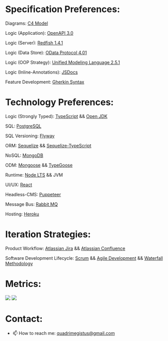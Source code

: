 # Specification Preferences:

Diagrams: [C4 Model](https://c4model.com/#Abstractions)

Logic (Application): [OpenAPI 3.0](https://swagger.io/specification/)

Logic (Server): [Redfish 1.4.1](https://www.dmtf.org/standards/redfish)

Logic (Data Store): [OData Protocol 4.01](https://www.odata.org/documentation/)

Logic (OOP Strategy): [Unified Modeling Language 2.5.1](https://www.omg.org/spec/UML/)

Logic (Inline-Annotations): [JSDocs](https://jsdoc.app/) 

Feature Development: [Gherkin Syntax](https://cucumber.io/docs/gherkin/reference/)

# Technology Preferences:

Logic (Strongly Typed): [TypeScript](https://www.typescriptlang.org/docs/) && [Open JDK](https://openjdk.java.net/)

SQL: [PostgreSQL](https://www.postgresql.org/docs/) 

SQL Versioning: [Flyway](https://flywaydb.org/documentation/)

ORM: [Sequelize](https://sequelize.org/docs/v6/getting-started/) && [Sequelize-TypeScript](https://www.npmjs.com/package/sequelize-typescript)

NoSQL: [MongoDB](https://www.mongodb.com/docs/)

ODM: [Mongoose](https://mongoosejs.com/docs/guide.html) && [TypeGoose](https://typegoose.github.io/typegoose/docs/guides/quick-start-guide)

Runtime: [Node LTS](https://nodejs.org/en/) && JVM

UI/UX: [React](https://reactjs.org/docs/getting-started.html)

Headless-CMS: [Puppeteer](https://github.com/puppeteer/puppeteer)

Message Bus: [Rabbit MQ](https://www.rabbitmq.com/documentation.html)

Hosting: [Heroku](https://www.heroku.com/)

# Iteration Strategies:

Product Workflow: [Atlassian Jira](https://www.atlassian.com/software/jira) && [Atlassian Confluence](https://www.atlassian.com/software/confluence)

Software Development Lifecycle: [Scrum](https://www.atlassian.com/agile/scrum) && [Agile Development](https://www.atlassian.com/agile/manifesto) && [Waterfall Methodology](https://www.projectmanager.com/guides/waterfall-methodology)

# Metrics:

![](https://github-readme-stats.vercel.app/api?username=quadrimegistus&show_icons=true&count_private=true) ![](https://github-readme-stats.vercel.app/api/top-langs/?username=quadrimegistus&layout=compact)

# Contact:

- 📫 How to reach me: quadrimegistus@gmail.com

<!--
**parallelam/parallelam** is a ✨ _special_ ✨ repository because its `README.md` (this file) appears on your GitHub profile.

Here are some ideas to get you started:

- 🔭 I’m currently working on ...
- 🌱 I’m currently learning ...
- 👯 I’m looking to collaborate on ...
- 🤔 I’m looking for help with ...
- 💬 Ask me about ...
- 📫 How to reach me: ...
- 😄 Pronouns: ...
- ⚡ Fun fact: ...
-->
